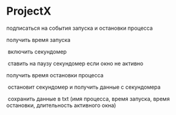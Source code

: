 # ProjectX
подписаться на события запуска и остановки процесса

получить время запуска

‌ включить секундомер

‌ ставить на паузу секундомер если окно не активно

получить время остановки процесса

‌ остановит секундомер и получить данные с секундомера

‌ сохранить данные в txt (имя процесса, время запуска, время остановки, длительность активного окна)
